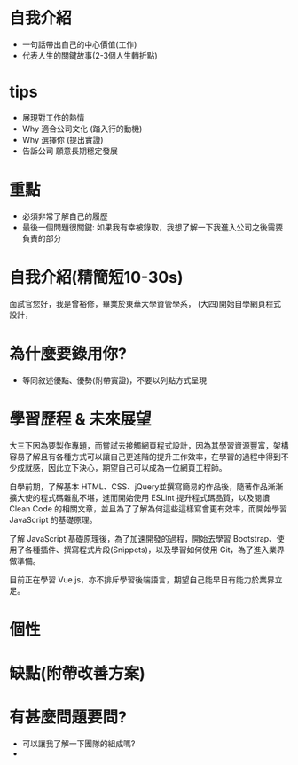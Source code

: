 # 自我介紹
- 一句話帶出自己的中心價值(工作)
- 代表人生的關鍵故事(2-3個人生轉折點)

# tips
- 展現對工作的熱情
- Why 適合公司文化 (踏入行的動機)
- Why 選擇你 (提出實證)
- 告訴公司 願意長期穩定發展

# 重點
- 必須非常了解自己的履歷
- 最後一個問題很關鍵: 如果我有幸被錄取，我想了解一下我進入公司之後需要負責的部分

# 自我介紹(精簡短10-30s)
面試官您好，我是曾裕修，畢業於東華大學資管學系，
(大四)開始自學網頁程式設計，

# 為什麼要錄用你?
- 等同敘述優點、優勢(附帶實證)，不要以列點方式呈現


# 學習歷程 & 未來展望
大三下因為要製作專題，而嘗試去接觸網頁程式設計，因為其學習資源豐富，架構容易了解且有各種方式可以讓自己更進階的提升工作效率，在學習的過程中得到不少成就感，因此立下決心，期望自己可以成為一位網頁工程師。

自學前期，了解基本 HTML、CSS、jQuery並撰寫簡易的作品後，隨著作品漸漸擴大使的程式碼雜亂不堪，進而開始使用 ESLint 提升程式碼品質，以及閱讀 Clean Code 的相關文章，並且為了了解為何這些這樣寫會更有效率，而開始學習 JavaScript 的基礎原理。

了解 JavaScript 基礎原理後，為了加速開發的過程，開始去學習 Bootstrap、使用了各種插件、撰寫程式片段(Snippets)，以及學習如何使用 Git，為了進入業界做準備。

目前正在學習 Vue.js，亦不排斥學習後端語言，期望自己能早日有能力於業界立足。

# 個性

# 缺點(附帶改善方案)

# 有甚麼問題要問? 
- 可以讓我了解一下團隊的組成嗎?
- 